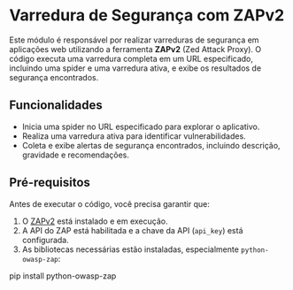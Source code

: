 # Varredura de Segurança com ZAPv2

Este módulo é responsável por realizar varreduras de segurança em aplicações web utilizando a ferramenta **ZAPv2** (Zed Attack Proxy). O código executa uma varredura completa em um URL especificado, incluindo uma spider e uma varredura ativa, e exibe os resultados de segurança encontrados.

## Funcionalidades

- Inicia uma spider no URL especificado para explorar o aplicativo.
- Realiza uma varredura ativa para identificar vulnerabilidades.
- Coleta e exibe alertas de segurança encontrados, incluindo descrição, gravidade e recomendações.

## Pré-requisitos

Antes de executar o código, você precisa garantir que:

1. O [ZAPv2](https://www.zaproxy.org/download/) está instalado e em execução.
2. A API do ZAP está habilitada e a chave da API (`api_key`) está configurada.
3. As bibliotecas necessárias estão instaladas, especialmente `python-owasp-zap`:

pip install python-owasp-zap
